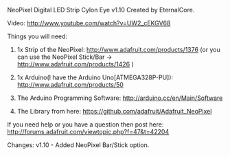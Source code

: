 NeoPixel Digital LED Strip Cylon Eye v1.10 Created by EternalCore.

Video: http://www.youtube.com/watch?v=UW2_cEKGV68

Things you will need:

1. 1x Strip of the NeoPixel: http://www.adafruit.com/products/1376 (or you can use the NeoPixel Stick/Bar -> http://www.adafruit.com/products/1426 )

2. 1x Arduino(I have the Arduino Uno[ATMEGA328P-PU]): http://www.adafruit.com/products/50 

3. The Arduino Programming Software: http://arduino.cc/en/Main/Software 

4. The Library from here: https://github.com/adafruit/Adafruit_NeoPixel 

If you need help or you have a question then post here: http://forums.adafruit.com/viewtopic.php?f=47&t=42204


Changes:
v1.10 - Added NeoPixel Bar/Stick option.